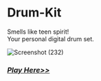 # Drum-Kit
Smells like teen spirit!  
Your personal digital drum set.

![Screenshot (232)](https://user-images.githubusercontent.com/71843674/125456001-3f6750ed-b2f2-48a9-bc8c-b13855e006f5.png)
### [_Play Here>>_](https://anuragreacts.github.io/Drum-Kit/)
